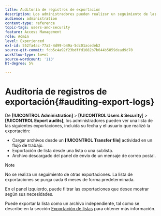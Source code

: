 ```yaml
---
title: Auditoría de registros de exportación
description: Los administradores pueden realizar un seguimiento de las exportaciones realizadas desde Adobe Campaign.
audience: administration
content-type: reference
topic-tags: users-and-security
feature: Access Management
role: Admin
level: Experienced
exl-id: 552fa4ac-77a2-4d99-b49a-5dc01acedeb2
source-git-commit: fcb5c4a92f23bdffd1082b7b044b5859dead9d70
workflow-type: tm+mt
source-wordcount: '113'
ht-degree: 5%

---
```


# Auditoría de registros de exportación{#auditing-export-logs}

De **[!UICONTROL Administration]** > **[!UICONTROL Users & Security]** > **[!UICONTROL Export audits]**, los administradores pueden ver una lista de las siguientes exportaciones, incluida su fecha y el usuario que realizó la exportación:

* Cargar archivos desde un **[!UICONTROL Transfer file]** actividad en un flujo de trabajo.
* Exportación de lista desde una lista o una sublista.
* Archivo descargado del panel de envío de un mensaje de correo postal.

>[!NOTE]
>
>No se realiza un seguimiento de otras exportaciones. La lista de exportaciones se purga cada 6 meses de forma predeterminada.

En el panel izquierdo, puede filtrar las exportaciones que desee mostrar según sus necesidades.

Puede exportar la lista como un archivo independiente, tal como se describe en la sección [Exportación de listas](../../automating/using/exporting-lists.md) para obtener más información.
